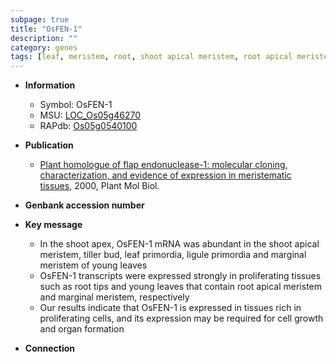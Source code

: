 ```yaml
---
subpage: true
title: "OsFEN-1"
description: ""
category: genes
tags: [leaf, meristem, root, shoot apical meristem, root apical meristem, shoot, tiller, growth]
---
```


* **Information**  
    + Symbol: OsFEN-1  
    + MSU: [LOC_Os05g46270](http://rice.plantbiology.msu.edu/cgi-bin/ORF_infopage.cgi?orf=LOC_Os05g46270)  
    + RAPdb: [Os05g0540100](http://rapdb.dna.affrc.go.jp/viewer/gbrowse_details/irgsp1?name=Os05g0540100)  

* **Publication**  
    + [Plant homologue of flap endonuclease-1: molecular cloning, characterization, and evidence of expression in meristematic tissues](http://www.ncbi.nlm.nih.gov/pubmed?term=Plant+homologue+of+flap+endonuclease-1:+molecular+cloning,+characterization,+and+evidence+of+expression+in+meristematic+tissues%5BTitle%5D), 2000, Plant Mol Biol.

* **Genbank accession number**  

* **Key message**  
    + In the shoot apex, OsFEN-1 mRNA was abundant in the shoot apical meristem, tiller bud, leaf primordia, ligule primordia and marginal meristem of young leaves
    + OsFEN-1 transcripts were expressed strongly in proliferating tissues such as root tips and young leaves that contain root apical meristem and marginal meristem, respectively
    + Our results indicate that OsFEN-1 is expressed in tissues rich in proliferating cells, and its expression may be required for cell growth and organ formation

* **Connection**  



